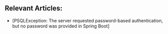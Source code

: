 ## Relevant Articles:

- [PSQLException: The server requested password-based authentication, but no password was provided in Spring Boot]
